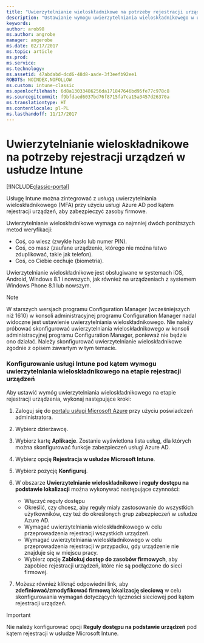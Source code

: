 ```yaml
---
title: "Uwierzytelnianie wieloskładnikowe na potrzeby rejestracji urządzeń w usłudze Intune"
description: "Ustawianie wymogu uwierzytelniania wieloskładnikowego w usłudze Azure AD do celów rejestracji urządzeń."
keywords: 
author: arob98
ms.author: angrobe
manager: angerobe
ms.date: 02/17/2017
ms.topic: article
ms.prod: 
ms.service: 
ms.technology: 
ms.assetid: 47abdabd-dcd6-48d8-aade-3f3eefb92ee1
ROBOTS: NOINDEX,NOFOLLOW
ms.custom: intune-classic
ms.openlocfilehash: 6d8a13033486256da171847646bd95fe77c978c8
ms.sourcegitcommit: f9bfdaed6037bd76f8715fa7ca15a3457d26370a
ms.translationtype: HT
ms.contentlocale: pl-PL
ms.lasthandoff: 11/17/2017
---
```

# <a name="multi-factor-authentication-for-intune-device-enrollments"></a>Uwierzytelnianie wieloskładnikowe na potrzeby rejestracji urządzeń w usłudze Intune

[!INCLUDE[classic-portal](../includes/classic-portal.md)]

Usługę Intune można zintegrować z usługą uwierzytelniania wieloskładnikowego (MFA) przy użyciu usługi Azure AD pod kątem rejestracji urządzeń, aby zabezpieczyć zasoby firmowe.

Uwierzytelnianie wieloskładnikowe wymaga co najmniej dwóch poniższych metod weryfikacji: 

- Coś, co wiesz (zwykle hasło lub numer PIN).
- Coś, co masz (zaufane urządzenie, którego nie można łatwo zduplikować, takie jak telefon).
- Coś, co Ciebie cechuje (biometria).

Uwierzytelnianie wieloskładnikowe jest obsługiwane w systemach iOS, Android, Windows 8.1 i nowszych, jak również na urządzeniach z systemem Windows Phone 8.1 lub nowszym.

> [!NOTE]
> W starszych wersjach programu Configuration Manager (wcześniejszych niż 1610) w konsoli administracyjnej programu Configuration Manager nadal widoczne jest ustawienie uwierzytelniania wieloskładnikowego. Nie należy próbować skonfigurować uwierzytelniania wieloskładnikowego w konsoli administracyjnej programu Configuration Manager, ponieważ nie będzie ono działać. Należy skonfigurować uwierzytelnianie wieloskładnikowe zgodnie z opisem zawartym w tym temacie.

### <a name="configure-intune-to-require-multi-factor-authentication-at-device-enrollment"></a>Konfigurowanie usługi Intune pod kątem wymogu uwierzytelniania wieloskładnikowego na etapie rejestracji urządzeń
Aby ustawić wymóg uwierzytelniania wieloskładnikowego na etapie rejestracji urządzenia, wykonaj następujące kroki:

1. Zaloguj się do [portalu usługi Microsoft Azure](https://manage.windowsazure.com) przy użyciu poświadczeń administratora.
2. Wybierz dzierżawcę.
2. Wybierz kartę **Aplikacje**. Zostanie wyświetlona lista usług, dla których można skonfigurować funkcje zabezpieczeń usługi Azure AD.
3. Wybierz opcję **Rejestracja w usłudze Microsoft Intune**.
4. Wybierz pozycję **Konfiguruj**. 
5. W obszarze **Uwierzytelnianie wieloskładnikowe i reguły dostępu na podstawie lokalizacji** można wykonywać następujące czynności:
    
    -  Włączyć reguły dostępu
    -  Określić, czy chcesz, aby reguły miały zastosowanie do wszystkich użytkowników, czy też do określonych grup zabezpieczeń w usłudze Azure AD.
    -  Wymagać uwierzytelniania wieloskładnikowego w celu przeprowadzenia rejestracji wszystkich urządzeń.
    -  Wymagać uwierzytelniania wieloskładnikowego w celu przeprowadzenia rejestracji w przypadku, gdy urządzenie nie znajduje się w miejscu pracy.
    -  Wybierz opcję **Zablokuj dostęp do zasobów firmowych**, aby zapobiec rejestracji urządzeń, które nie są podłączone do sieci firmowej. 
4. Możesz również kliknąć odpowiedni link, aby **zdefiniować/zmodyfikować firmową lokalizację sieciową** w celu skonfigurowania wymagań dotyczących łączności sieciowej pod kątem rejestracji urządzeń.

> [!IMPORTANT]
> 
> Nie należy konfigurować opcji **Reguły dostępu na podstawie urządzeń** pod kątem rejestracji w usłudze Microsoft Intune.
